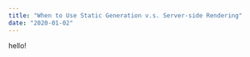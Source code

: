 ```yaml
---
title: "When to Use Static Generation v.s. Server-side Rendering"
date: "2020-01-02"
---
```


hello!

